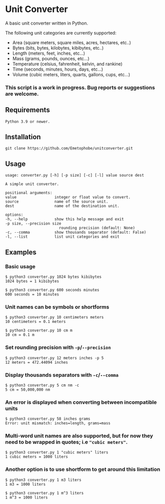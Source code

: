 # Unit Converter

A basic unit converter written in Python.

The following unit categories are currently supported:

* Area (square meters, square miles, acres, hectares, etc..)
* Bytes (bits, bytes, kilobytes, kibibytes, etc..)
* Length (meters, feet, inches, etc...)
* Mass (grams, pounds, ounces, etc...)
* Temperature (celsius, fahrenheit, kelvin, and rankine)
* Time (seconds, minutes, hours, days, etc...)
* Volume (cubic meters, liters, quarts, gallons, cups, etc...)

### This script is a work in progress. Bug reports or suggestions are welcome.


## Requirements

    Python 3.9 or newer.

## Installation

    git clone https://github.com/Emetophobe/unitconverter.git

## Usage

    usage: converter.py [-h] [-p size] [-c] [-l] value source dest

    A simple unit converter.

    positional arguments:
    value                 integer or float value to convert.
    source                name of the source unit.
    dest                  name of the destination unit.

    options:
    -h, --help            show this help message and exit
    -p size, --precision size
                            rounding precision (default: None)
    -c, --comma           show thousands separator (default: False)
    -l, --list            list unit categories and exit


## Examples

### Basic usage

    $ python3 converter.py 1024 bytes kibibytes
    1024 bytes = 1 kibibytes

    $ python3 converter.py 600 seconds minutes
    600 seconds = 10 minutes

### Unit names can be symbols or shortforms

    $ python3 converter.py 10 centimeters meters
    10 centimeters = 0.1 meters

    $ python3 converter.py 10 cm m
    10 cm = 0.1 m

### Set rounding precision with `-p`/`--precision`

    $ python3 converter.py 12 meters inches -p 5
    12 meters = 472.44094 inches

### Display thousands separators with `-c`/`--comma`

    $ python3 converter.py 5 cm nm -c
    5 cm = 50,000,000 nm

### An error is displayed when converting between incompatible units

    $ python3 converter.py 58 inches grams
    Error: unit mismatch: inches=length, grams=mass

### Multi-word unit names are also supported, but for now they need to be wrapped in quotes; i.e `"cubic meters"`.

    $ python3 converter.py 1 "cubic meters" liters
    1 cubic meters = 1000 liters

### Another option is to use shortform to get around this limitation

    $ python3 converter.py 1 m3 liters
    1 m3 = 1000 liters

    $ python3 converter.py 1 m^3 liters
    1 m^3 = 1000 liters
